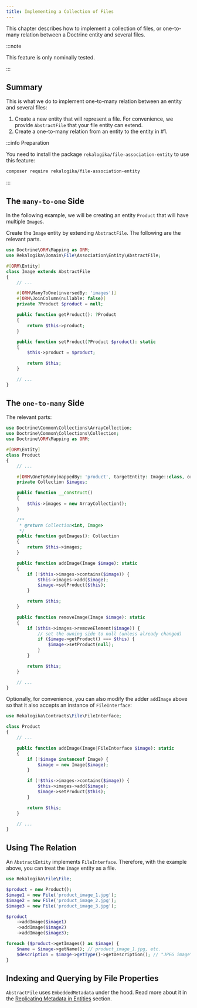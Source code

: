 ```yaml
---
title: Implementing a Collection of Files
---
```


This chapter describes how to implement a collection of files, or one-to-many
relation between a Doctrine entity and several files.

:::note

This feature is only nominally tested.

:::

## Summary

This is what we do to implement one-to-many relation between an entity and
several files:

1. Create a new entity that will represent a file. For convenience, we provide
   `AbstractFile` that your file entity can extend.
2. Create a one-to-many relation from an entity to the entity in #1.
   
:::info Preparation

You need to install the package `rekalogika/file-association-entity` to use this
feature:

```bash
composer require rekalogika/file-association-entity
```

:::

## The `many-to-one` Side

In the following example, we will be creating an entity `Product` that will
have multiple `Image`s.

Create the `Image` entity by extending `AbstractFile`. The following are the
relevant parts.

```php
use Doctrine\ORM\Mapping as ORM;
use Rekalogika\Domain\File\Association\Entity\AbstractFile;

#[ORM\Entity]
class Image extends AbstractFile
{
    // ...

    #[ORM\ManyToOne(inversedBy: 'images')]
    #[ORM\JoinColumn(nullable: false)]
    private ?Product $product = null;

    public function getProduct(): ?Product
    {
        return $this->product;
    }

    public function setProduct(?Product $product): static
    {
        $this->product = $product;

        return $this;
    }

    // ...
}
```

## The `one-to-many` Side

The relevant parts:
    
```php
use Doctrine\Common\Collections\ArrayCollection;
use Doctrine\Common\Collections\Collection;
use Doctrine\ORM\Mapping as ORM;

#[ORM\Entity]
class Product
{
    // ...

    #[ORM\OneToMany(mappedBy: 'product', targetEntity: Image::class, orphanRemoval: true)]
    private Collection $images;

    public function __construct()
    {
        $this->images = new ArrayCollection();
    }

    /**
     * @return Collection<int, Image>
     */
    public function getImages(): Collection
    {
        return $this->images;
    }

    public function addImage(Image $image): static
    {
        if (!$this->images->contains($image)) {
            $this->images->add($image);
            $image->setProduct($this);
        }

        return $this;
    }

    public function removeImage(Image $image): static
    {
        if ($this->images->removeElement($image)) {
            // set the owning side to null (unless already changed)
            if ($image->getProduct() === $this) {
                $image->setProduct(null);
            }
        }

        return $this;
    }

    // ...
}
```

Optionally, for convenience, you can also modify the adder `addImage` above so
that it also accepts an instance of `FileInterface`:

```php
use Rekalogika\Contracts\File\FileInterface;

class Product
{
    // ...

    public function addImage(Image|FileInterface $image): static
    {
        if (!$image instanceof Image) {
            $image = new Image($image);
        }

        if (!$this->images->contains($image)) {
            $this->images->add($image);
            $image->setProduct($this);
        }

        return $this;
    }

    // ...
}
```

## Using The Relation

An `AbstractEntity` implements `FileInterface`. Therefore, with the example
above, you can treat the `Image` entity as a file.

```php
use Rekalogika\File\File;

$product = new Product();
$image1 = new File('product_image_1.jpg');
$image2 = new File('product_image_2.jpg');
$image3 = new File('product_image_3.jpg');

$product
    ->addImage($image1)
    ->addImage($image2)
    ->addImage($image3);

foreach ($product->getImages() as $image) {
    $name = $image->getName(); // product_image_1.jpg, etc.
    $description = $image->getType()->getDescription(); // "JPEG image", etc.
}
```

## Indexing and Querying by File Properties

`AbstractFile` uses `EmbeddedMetadata` under the hood. Read more about it in the
[Replicating Metadata in Entities](replicating-metadata-in-entities) section.